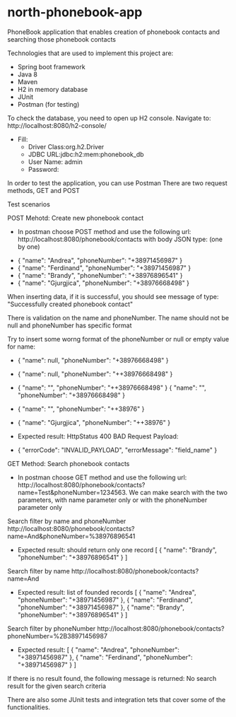 # north-phonebook-app
PhoneBook application that enables creation of phonebook contacts and searching those phonebook contacts

Technologies that are used to implement this project are:
* Spring boot framework
* Java 8
* Maven
* H2 in memory database
* JUnit 
* Postman (for testing)

To check the database, you need to open up H2 console. Navigate to: http://localhost:8080/h2-console/
* Fill:
	- Driver Class:org.h2.Driver
	- JDBC URL:jdbc:h2:mem:phonebook_db
	- User Name: admin
	- Password: 

In order to test the application, you can use Postman 
There are two request methods, GET and POST

Test scenarios

POST Mehotd: Create new phonebook contact 
- In postman choose POST method and use the following url:
http://localhost:8080/phonebook/contacts
with body JSON type: (one by one)

* {
	"name": "Andrea",
	"phoneNumber": "+38971456987"
}
* {
	"name": "Ferdinand",
	"phoneNumber": "+38971456987"
}
* {
	"name": "Brandy",
	"phoneNumber": "+38976896541"
}
* {
	"name": "Gjurgjica",
	"phoneNumber": "+38976668498"
}

When inserting data, if it is successful, you should see message of type: "Successfully created phonebook contact"

There is validation on the name and phoneNumber.
The name should not be null and phoneNumber has specific format

Try to insert some worng format of the phoneNumber or null or empty value for name:
* {
	"name": null,
	"phoneNumber": "+38976668498"
}
* {
	"name": null,
	"phoneNumber": "++38976668498"
}
* {
	"name": "",
	"phoneNumber": "++38976668498"
}
{
	"name": "",
	"phoneNumber": "+38976668498"
}
* {
	"name": "",
	"phoneNumber": "++38976"
}
* {
	"name": "Gjurgjica",
	"phoneNumber": "++38976"
}

* Expected result: HttpStatus 400 BAD Request 
Payload:
* {
	"errorCode": "INVALID_PAYLOAD",
	"errorMessage": "field_name"
}

GET Method: Search phonebook contacts 
- In postman choose GET method and use the following url: http://localhost:8080/phonebook/contacts?name=Test&phoneNumber=1234563.
We can make search with the two parameters, with name parameter only or with the phoneNumber parameter only 

Search filter by name and phoneNumber
http://localhost:8080/phonebook/contacts?name=And&phoneNumber=%38976896541
* Expected result: should return only one record 
[
    {
        "name": "Brandy",
        "phoneNumber": "+38976896541"
    }
]

Search filter by name 
http://localhost:8080/phonebook/contacts?name=And
* Expected result: list of founded records
[
    {
        "name": "Andrea",
        "phoneNumber": "+38971456987"
    },
    {
        "name": "Ferdinand",
        "phoneNumber": "+38971456987"
    },
    {
        "name": "Brandy",
        "phoneNumber": "+38976896541"
    }
]

Search filter by phoneNumber
http://localhost:8080/phonebook/contacts?phoneNumber=%2B38971456987
* Expected result:
[
    {
        "name": "Andrea",
        "phoneNumber": "+38971456987"
    },
    {
        "name": "Ferdinand",
        "phoneNumber": "+38971456987"
    }
]

If there is no result found, the following message is returned: No search result for the given search criteria

There are also some JUnit tests and integration tets that cover some of the functionalities.
